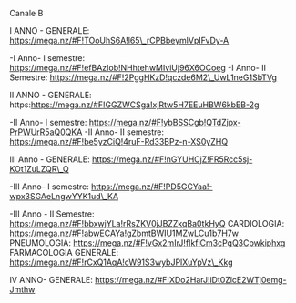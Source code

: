 Canale B

I ANNO - GENERALE: https://mega.nz/#F!TOoUhS6A!l65\_rCPBbeymlVpIFvDy-A

-I Anno- I semestre: https://mega.nz/#F!efBAzIob!NHhtehwMIviUj96X6OCoeg
-I Anno- II Semestre: https://mega.nz/#F!2PggHKzD!qczde6M2\_UwL1neG1SbTVg

II ANNO - GENERALE: https:https://mega.nz/#F!GGZWCSga!xjRtw5H7EEuHBW6kbEB-2g

-II Anno- I semestre: https://mega.nz/#F!ybBSSCgb!QTdZjpx-PrPWUrR5aQ0QKA
-II Anno- II semestre: https://mega.nz/#F!be5yzCiQ!4ruF-Rd33BPz-n-XS0yZHQ

III Anno - GENERALE: https://mega.nz/#F!nGYUHCjZ!FR5Rcc5sj-KOt1ZuLZQR\_Q

-III Anno- I semestre: https://mega.nz/#F!PD5GCYaa!-wpx3SGAeLngwYYK1ud\_KA

-III Anno - II Semestre: https://mega.nz/#F!bbxwjYLa!rRsZKV0jJBZZkqBa0tkHyQ
  CARDIOLOGIA: https://mega.nz/#F!abwECAYa!gZbmtBWIU1MZwLCu1b7H7w
  PNEUMOLOGIA: https://mega.nz/#F!vGx2mIrJ!fIkfiCm3cPgQ3Cpwkiphxg
  FARMACOLOGIA GENERALE: https://mega.nz/#F!rCxQ1AqA!cW91S3wybJPlXuYpVz\_Kkg 

IV ANNO- GENERALE: https://mega.nz/#F!XDo2HarJ!iDt0ZlcE2WTj0emg-Jmthw
